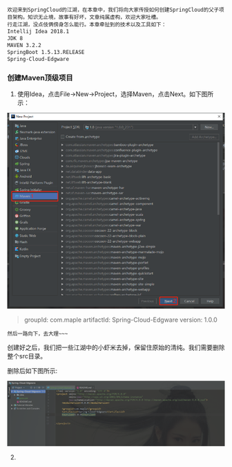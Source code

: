     欢迎来到SpringCloud的江湖，在本章中，我们将向大家传授如何创建SpringCloud的父子项目架构。知识无止境，故事有好坏，文章纯属虚构，欢迎大家吐槽。
    行走江湖，没点伎俩傍身怎么能行。本章牵扯到的技术以及工具如下：
    Intellij Idea 2018.1
    JDK 8
    MAVEN 3.2.2
    SpringBoot 1.5.13.RELEASE
    Spring-Cloud-Edgware

### 创建Maven顶级项目
1. 使用Idea，点击File->New->Project，选择Maven，点击Next。如下图所示：

![SpringCloud江湖](./images/01/new-project.jpg)
> groupId: com.maple
> artifactId: Spring-Cloud-Edgware
> version: 1.0.0
    
    然后一路向下，去大理~~~

创建好之后，我们把一些江湖中的小虾米去掉，保留住原始的清纯。我们需要删除整个src目录。

删除后如下图所示:

![SpringCloud江湖](./images/01/maven-project.jpg)

2. 


    